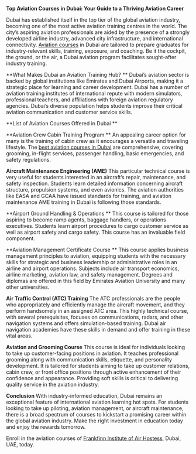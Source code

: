 **Top Aviation Courses in Dubai: Your Guide to a Thriving Aviation Career**

Dubai has established itself in the top tier of the global aviation industry, becoming one of the most active aviation training centres in the world. The city’s aspiring aviation professionals are aided by the presence of a strongly developed airline industry, advanced city infrastructure, and international connectivity. [Aviation courses](https://www.frankfinn.ae/frankfinn-courses) in Dubai are tailored to prepare graduates for industry-relevant skills, training, exposure, and coaching. Be it the cockpit, the ground, or the air, a Dubai aviation program facilitates sought-after industry training. 

**What Makes Dubai an Aviation Training Hub? **
Dubai’s aviation sector is backed by global institutions like Emirates and Dubai Airports, making it a strategic place for learning and career development. Dubai has a number of aviation training institutes of international repute with modern simulators, professional teachers, and affiliations with foreign aviation regulatory agencies. Dubai’s diverse population helps students improve their critical aviation communication and customer service skills. 

**List of Aviation Courses Offered in Dubai **

**Aviation Crew Cabin Training Program **
An appealing career option for many is the training of cabin crew as it encourages a versatile and traveling lifestyle. The [best aviation courses in Dubai](https://www.frankfinn.ae/courses/fccahtcs) are comprehensive, covering grooming, in-flight services, passenger handling, basic emergencies, and safety regulations. 

**Aircraft Maintenance Engineering (AME)**
This particular technical course is very useful for students interested in an aircraft’s repair, maintenance, and safety inspection. Students learn detailed information concerning aircraft structure, propulsion systems, and even avionics. The aviation authorities like EASA and GCAA have issued standards for training, and aviation maintenance AME training in Dubai is following those standards.

**Airport Ground Handling & Operations **
This course is tailored for those aspiring to become ramp agents, baggage handlers, or operations executives. Students learn airport procedures to cargo customer service as well as airport safety and cargo safety. This course has an invaluable field component.

**Aviation Management Certificate Course **
This course applies business management principles to aviation, equipping students with the necessary skills for strategic and business leadership or administrative roles in an airline and airport operations. Subjects include air transport economics, airline marketing, aviation law, and safety management. Degrees and diplomas are offered in this field by Emirates Aviation University and many other universities.

**Air Traffic Control (ATC) Training** 
The ATC professionals are the people who appropriately and efficiently manage the aircraft movement, and they perform handsomely in an assigned ATC area. This highly technical course, with several prerequisites, focuses on communications, radars, and other navigation systems and offers simulation-based training. Dubai air navigation academies have these skills in demand and offer training in these vital areas.

**Aviation and Grooming Course** 
This course is ideal for individuals looking to take up customer-facing positions in aviation. It teaches professional grooming along with communication skills, etiquette, and personality development. It is tailored for students aiming to take up customer relations, cabin crew, or front office positions through active enhancement of their confidence and appearance. Providing soft skills is critical to delivering quality service in the aviation industry.

**Conclusion**
With industry-informed education, Dubai remains an exceptional feature of international aviation learning hot spots. For students looking to take up piloting, aviation management, or aircraft maintenance, there is a broad spectrum of courses to kickstart a promising career within the global aviation industry. Make the right investment in education today and enjoy the rewards tomorrow.

Enroll in the aviation courses of [Frankfinn Institute of Air Hostess](https://www.frankfinn.ae/), Dubai, UAE, today.

